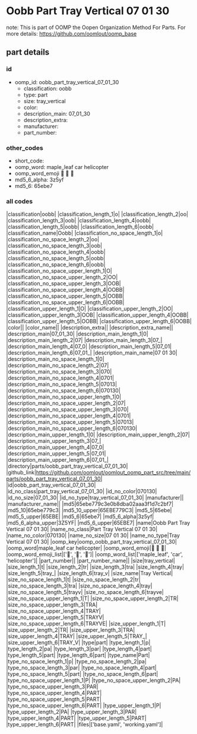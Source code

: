# Oobb Part Tray Vertical 07 01 30  

note: This is part of OOMP the Oopen Organization Method For Parts. For more details: https://github.com/oomlout/oomp_base

##  part details





### id
* oomp_id: oobb_part_tray_vertical_07_01_30
  * classification: oobb
  * type: part
  * size: tray_vertical
  * color: 
  * description_main: 07_01_30
  * description_extra: 
  * manufacturer: 
  * part_number: 

### other_codes
* short_code: 
* oomp_word: maple_leaf car helicopter
* oomp_word_emoji :maple_leaf: :car: :helicopter:
* md5_6_alpha: 3z5yf
* md5_6: 65ebe7

### all codes 
|classification|oobb|
|classification_length_1|o|
|classification_length_2|oo|
|classification_length_3|oob|
|classification_length_4|oobb|
|classification_length_5|oobb|
|classification_length_6|oobb|
|classification_name|Oobb|
|classification_no_space_length_1|o|
|classification_no_space_length_2|oo|
|classification_no_space_length_3|oob|
|classification_no_space_length_4|oobb|
|classification_no_space_length_5|oobb|
|classification_no_space_length_6|oobb|
|classification_no_space_upper_length_1|O|
|classification_no_space_upper_length_2|OO|
|classification_no_space_upper_length_3|OOB|
|classification_no_space_upper_length_4|OOBB|
|classification_no_space_upper_length_5|OOBB|
|classification_no_space_upper_length_6|OOBB|
|classification_upper_length_1|O|
|classification_upper_length_2|OO|
|classification_upper_length_3|OOB|
|classification_upper_length_4|OOBB|
|classification_upper_length_5|OOBB|
|classification_upper_length_6|OOBB|
|color||
|color_name||
|description_extra||
|description_extra_name||
|description_main|07_01_30|
|description_main_length_1|0|
|description_main_length_2|07|
|description_main_length_3|07_|
|description_main_length_4|07_0|
|description_main_length_5|07_01|
|description_main_length_6|07_01_|
|description_main_name|07 01 30|
|description_main_no_space_length_1|0|
|description_main_no_space_length_2|07|
|description_main_no_space_length_3|070|
|description_main_no_space_length_4|0701|
|description_main_no_space_length_5|07013|
|description_main_no_space_length_6|070130|
|description_main_no_space_upper_length_1|0|
|description_main_no_space_upper_length_2|07|
|description_main_no_space_upper_length_3|070|
|description_main_no_space_upper_length_4|0701|
|description_main_no_space_upper_length_5|07013|
|description_main_no_space_upper_length_6|070130|
|description_main_upper_length_1|0|
|description_main_upper_length_2|07|
|description_main_upper_length_3|07_|
|description_main_upper_length_4|07_0|
|description_main_upper_length_5|07_01|
|description_main_upper_length_6|07_01_|
|directory|parts/oobb_part_tray_vertical_07_01_30|
|github_link|https://github.com/oomlout/oomlout_oomp_part_src/tree/main/parts/oobb_part_tray_vertical_07_01_30|
|id|oobb_part_tray_vertical_07_01_30|
|id_no_class|part_tray_vertical_07_01_30|
|id_no_color|070130|
|id_no_size|07_01_30|
|id_no_type|tray_vertical_07_01_30|
|manufacturer||
|manufacturer_name||
|md5|65ebe779c3e0b8dba02aaa3f1d7c2bf7|
|md5_10|65ebe779c3|
|md5_10_upper|65EBE779C3|
|md5_5|65ebe|
|md5_5_upper|65EBE|
|md5_6|65ebe7|
|md5_6_alpha|3z5yf|
|md5_6_alpha_upper|3Z5YF|
|md5_6_upper|65EBE7|
|name|Oobb Part Tray Vertical 07 01 30|
|name_no_class|Part Tray Vertical 07 01 30|
|name_no_color|070130|
|name_no_size|07 01 30|
|name_no_type|Tray Vertical 07 01 30|
|oomp_key|oomp_oobb_part_tray_vertical_07_01_30|
|oomp_word|maple_leaf car helicopter|
|oomp_word_emoji|:maple_leaf: :car: :helicopter:|
|oomp_word_emoji_list|[':maple_leaf:', ':car:', ':helicopter:']|
|oomp_word_list|['maple_leaf', 'car', 'helicopter']|
|part_number||
|part_number_name||
|size|tray_vertical|
|size_length_1|t|
|size_length_2|tr|
|size_length_3|tra|
|size_length_4|tray|
|size_length_5|tray_|
|size_length_6|tray_v|
|size_name|Tray Vertical|
|size_no_space_length_1|t|
|size_no_space_length_2|tr|
|size_no_space_length_3|tra|
|size_no_space_length_4|tray|
|size_no_space_length_5|trayv|
|size_no_space_length_6|trayve|
|size_no_space_upper_length_1|T|
|size_no_space_upper_length_2|TR|
|size_no_space_upper_length_3|TRA|
|size_no_space_upper_length_4|TRAY|
|size_no_space_upper_length_5|TRAYV|
|size_no_space_upper_length_6|TRAYVE|
|size_upper_length_1|T|
|size_upper_length_2|TR|
|size_upper_length_3|TRA|
|size_upper_length_4|TRAY|
|size_upper_length_5|TRAY_|
|size_upper_length_6|TRAY_V|
|type|part|
|type_length_1|p|
|type_length_2|pa|
|type_length_3|par|
|type_length_4|part|
|type_length_5|part|
|type_length_6|part|
|type_name|Part|
|type_no_space_length_1|p|
|type_no_space_length_2|pa|
|type_no_space_length_3|par|
|type_no_space_length_4|part|
|type_no_space_length_5|part|
|type_no_space_length_6|part|
|type_no_space_upper_length_1|P|
|type_no_space_upper_length_2|PA|
|type_no_space_upper_length_3|PAR|
|type_no_space_upper_length_4|PART|
|type_no_space_upper_length_5|PART|
|type_no_space_upper_length_6|PART|
|type_upper_length_1|P|
|type_upper_length_2|PA|
|type_upper_length_3|PAR|
|type_upper_length_4|PART|
|type_upper_length_5|PART|
|type_upper_length_6|PART|
|files|['base.yaml', 'working.yaml']|
